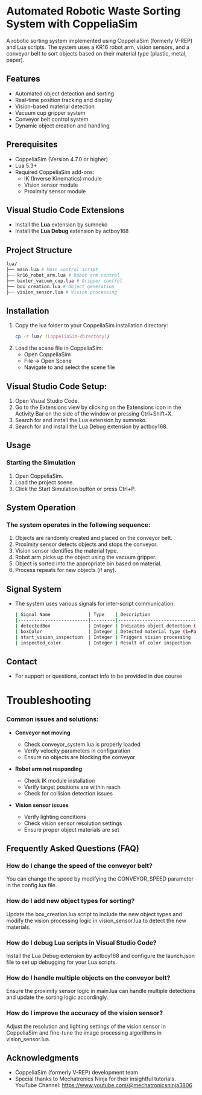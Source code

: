 # Automated Robotic Waste Sorting System with CoppeliaSim

A robotic sorting system implemented using CoppeliaSim (formerly V-REP) and Lua scripts. The system uses a KR16 robot arm, vision sensors, and a conveyor belt to sort objects based on their material type (plastic, metal, paper).

## Features

- Automated object detection and sorting
- Real-time position tracking and display
- Vision-based material detection
- Vacuum cup gripper system
- Conveyor belt control system
- Dynamic object creation and handling

## Prerequisites

- CoppeliaSim (Version 4.7.0 or higher)
- Lua 5.3+
- Required CoppeliaSim add-ons:
    - IK (Inverse Kinematics) module
    - Vision sensor module
    - Proximity sensor module

## Visual Studio Code Extensions

- Install the **Lua** extension by sumneko
- Install the **Lua Debug** extension by actboy168

## Project Structure
```bash
lua/
├── main.lua # Main control script
├── kr16_robot_arm.lua # Robot arm control 
├── baxter_vacuum_cup.lua # Gripper control
├── box_creation.lua # Object generation 
├── vision_sensor.lua # Vision processing
```

## Installation

1. Copy the lua folder to your CoppeliaSim installation directory:
     ```bash
     cp -r lua/ [CoppeliaSim-directory]/
     ```
2. Load the scene file in CoppeliaSim:
     - Open CoppeliaSim
     - File → Open Scene
     - Navigate to and select the scene file

## Visual Studio Code Setup:

1. Open Visual Studio Code.
2. Go to the Extensions view by clicking on the Extensions icon in the Activity Bar on the side of the window or pressing Ctrl+Shift+X.
3. Search for and install the Lua extension by sumneko.
4. Search for and install the Lua Debug extension by actboy168.

## Usage

### Starting the Simulation

1. Open CoppeliaSim.
2. Load the project scene.
3. Click the Start Simulation button or press Ctrl+P.

## System Operation

### The system operates in the following sequence:

1. Objects are randomly created and placed on the conveyor belt.
2. Proximity sensor detects objects and stops the conveyor.
3. Vision sensor identifies the material type.
4. Robot arm picks up the object using the vacuum gripper.
5. Object is sorted into the appropriate bin based on material.
6. Process repeats for new objects (if any).

## Signal System

- The system uses various signals for inter-script communication:
    ```bash
    | Signal Name              | Type    | Description                          |
    |--------------------------|---------|--------------------------------------|
    | detectedBox              | Integer | Indicates object detection (0/1)     |
    | boxColor                 | Integer | Detected material type (1=Paper, 2=Metal, 3=Plastic) |
    | start_vision_inspection  | Integer | Triggers vision processing            |
    | inspected_color          | Integer | Result of color inspection            |
    ```
## Contact
- For support or questions, contact info to be provided in due course

# Troubleshooting

### Common issues and solutions:

- **Conveyor not moving**
    - Check conveyor_system.lua is properly loaded
    - Verify velocity parameters in configuration
    - Ensure no objects are blocking the conveyor

- **Robot arm not responding**
    - Check IK module installation
    - Verify target positions are within reach
    - Check for collision detection issues

- **Vision sensor issues**
    - Verify lighting conditions
    - Check vision sensor resolution settings
    - Ensure proper object materials are set
## Frequently Asked Questions (FAQ)

### How do I change the speed of the conveyor belt?

You can change the speed by modifying the CONVEYOR_SPEED parameter in the config.lua file.

### How do I add new object types for sorting?

Update the box_creation.lua script to include the new object types and modify the vision processing logic in vision_sensor.lua to detect the new materials.

### How do I debug Lua scripts in Visual Studio Code?

Install the Lua Debug extension by actboy168 and configure the launch.json file to set up debugging for your Lua scripts.

### How do I handle multiple objects on the conveyor belt?

Ensure the proximity sensor logic in main.lua can handle multiple detections and update the sorting logic accordingly.

### How do I improve the accuracy of the vision sensor?

Adjust the resolution and lighting settings of the vision sensor in CoppeliaSim and fine-tune the image processing algorithms in vision_sensor.lua.

## Acknowledgments
- CoppeliaSim (formerly V-REP) development team
- Special thanks to Mechatronics Ninja for their insightful tutorials.
  YouTube Channel: https://www.youtube.com/@mechatronicsninja3806